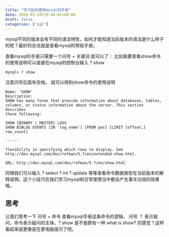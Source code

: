 ```yaml
---
title: "学习如何使用mysql的手册"
date: 2019-03-20T19:44:01+08:00
draft: false
categories: ["sql"]
---
```


mysql不同的版本会有不同的语法特性，如何才能知道当前版本的语法是什么样子的呢？最好的办法就是查看mysql的帮助手册。

查看mysql的手册只需要一个问号 + 关键词 就可以了：
比如我要查看show命令的使用说明可以直接在mysql的控制台输入 ? show
```
mysql> ? show
```
注意问号后面有空格。
就可以得到show命令的使用说明
```
Name: 'SHOW'
Description:
SHOW has many forms that provide information about databases, tables,
columns, or status information about the server. This section describes
those following:

SHOW {BINARY | MASTER} LOGS
SHOW BINLOG EVENTS [IN 'log_name'] [FROM pos] [LIMIT [offset,] row_count]

······

flexibility in specifying which rows to display. See
http://dev.mysql.com/doc/refman/5.7/en/extended-show.html.

URL: http://dev.mysql.com/doc/refman/5.7/en/show.html
```
同理我们可以输入 ? select ? int ? update 等等查看命令数据类型在当前版本的解释说明。这个小技巧在我们学习mysql和日常使用当中都会产生事半功倍的效果哦。

## 思考
让我们思考一下 问号 + 命令 查看mysql手册这条命令的逻辑。
问号 ？ 表示疑问，命令表示疑问的主体。? show 是不是颇有一种 what is show? 的感觉？这样看起来就更像是在更电脑提问了吧。